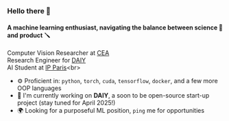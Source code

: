### Hello there 👋

#### A machine learning enthusiast, navigating the balance between science 🔬 and product 🪛 

Computer Vision Researcher at [CEA](https://www.cea.fr/)<br>
Research Engineer for [DAIY](https://daiy-project.github.io/daiy-landing-page/)<br>
AI Student at [IP Paris]([https://laracon.eu?ref=github-caneco](https://www.ip-paris.fr/))<br>

- ⚙️ Proficient in: `python`, `torch`, `cuda`, `tensorflow`, `docker`, and a few more OOP languages
- 🧠 I'm currently working on **DAIY**, a soon to be open-source start-up project (stay tuned for April 2025!)
- 🌍 Looking for a purposeful ML position, `ping` me for opportunities

<!--
**jordisassoon/jordisassoon** is a ✨ _special_ ✨ repository because its `README.md` (this file) appears on your GitHub profile.

Here are some ideas to get you started:

- 🔭 I’m currently working on ...
- 🌱 I’m currently learning ...
- 👯 I’m looking to collaborate on ...
- 🤔 I’m looking for help with ...
- 💬 Ask me about ...
- 📫 How to reach me: ...
- 😄 Pronouns: ...
- ⚡ Fun fact: ...
-->
